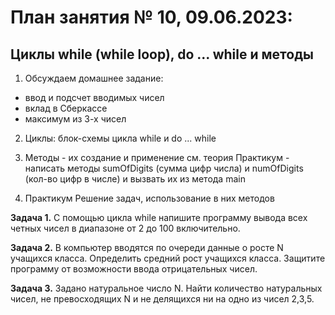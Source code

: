 # План занятия № 10, 09.06.2023:
## Циклы while (while loop), do ... while и методы

1. Обсуждаем домашнее задание:
- ввод и подсчет вводимых чисел
- вклад в Сберкассе
- максимум из 3-х чисел

2. Циклы:
блок-схемы цикла while и do ... while 

3. Методы - их создание и применение
см. теория
Практикум - написать методы sumOfDigits (сумма цифр числа) и numOfDigits (кол-во цифр в числе) 
и вызвать их из метода main

4. Практикум
Решение задач, использование в них методов

**Задача 1.**
С помощью цикла while напишите программу вывода всех четных чисел в диапазоне от 2 до 100 включительно.

**Задача 2.**
В компьютер вводятся по очереди данные о росте N учащихся класса. 
Определить средний рост учащихся класса. Защитите программу от возможности ввода отрицательных чисел. 

**Задача 3.**
Задано натуральное число N. Найти количество натуральных чисел, не превосходящих N
и не делящихся ни на одно из чисел 2,3,5.
